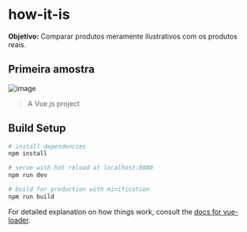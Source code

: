 # how-it-is
<b>Objetivo:</b> Comparar produtos meramente ilustrativos com os produtos reais.


## Primeira amostra
![image](https://user-images.githubusercontent.com/58668142/148712561-4166d362-1bd7-497c-8343-509fd7128b77.png)

> A Vue.js project

## Build Setup

``` bash
# install dependencies
npm install

# serve with hot reload at localhost:8080
npm run dev

# build for production with minification
npm run build
```

For detailed explanation on how things work, consult the [docs for vue-loader](http://vuejs.github.io/vue-loader).
